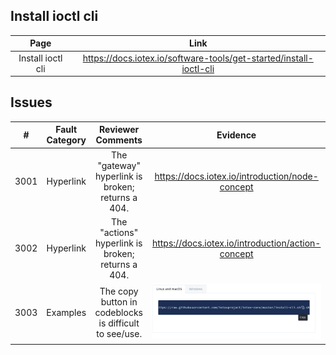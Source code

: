 
## Install ioctl cli
| Page        | Link           |
| :-------------: | :-------------:  | 
| Install ioctl cli  | https://docs.iotex.io/software-tools/get-started/install-ioctl-cli |


## Issues
| #  | Fault Category | Reviewer Comments | Evidence |
| :--: | :--: | :--: | :--: |
| 3001 | Hyperlink | The "gateway" hyperlink is broken; returns a 404. | https://docs.iotex.io/introduction/node-concept |
| 3002 | Hyperlink | The "actions" hyperlink is broken; returns a 404. | https://docs.iotex.io/introduction/action-concept |
| 3003 | Examples | The copy button in codeblocks is difficult to see/use. | ![code block copy button](../../images/software-tools/3003-code-block-copy-button.png) |
